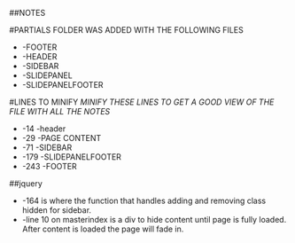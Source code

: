##NOTES

#PARTIALS FOLDER WAS ADDED WITH THE FOLLOWING FILES
*  -FOOTER
*  -HEADER
*  -SIDEBAR
*  -SLIDEPANEL
*  -SLIDEPANELFOOTER

#LINES TO MINIFY
  *MINIFY THESE LINES TO GET A GOOD VIEW OF THE FILE WITH ALL THE NOTES*

*  -14 -header
*  -29 -PAGE CONTENT
*  -71 -SIDEBAR
*  -179 -SLIDEPANELFOOTER
*  -243 -FOOTER

##jquery
* -164 is where the function that handles adding and removing class hidden for sidebar.
* -line 10 on masterindex is a div to hide content until page is fully loaded. After content is loaded the page will fade in.
